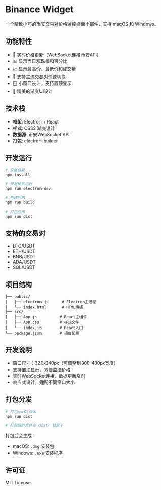 # Binance Widget

一个精致小巧的币安交易对价格监控桌面小部件，支持 macOS 和 Windows。

## 功能特性

- 🔄 实时价格更新（WebSocket连接币安API）
- 📊 显示当日涨跌幅和百分比
- 📈 显示最高价、最低价和成交量
- 🎯 支持主流交易对快速切换
- 🪟 小窗口设计，支持置顶显示
- 🎨 精美的渐变UI设计

## 技术栈

- **框架**: Electron + React
- **样式**: CSS3 渐变设计
- **数据源**: 币安WebSocket API
- **打包**: electron-builder

## 开发运行

```bash
# 安装依赖
npm install

# 开发模式运行
npm run electron-dev

# 构建应用
npm run build

# 打包应用
npm run dist
```

## 支持的交易对

- BTC/USDT
- ETH/USDT  
- BNB/USDT
- ADA/USDT
- SOL/USDT

## 项目结构

```
├── public/
│   ├── electron.js      # Electron主进程
│   └── index.html       # HTML模板
├── src/
│   ├── App.js          # React主组件
│   ├── App.css         # 样式文件
│   └── index.js        # React入口
└── package.json        # 项目配置
```

## 开发说明

- 窗口尺寸：320x240px（可调整到300-400px宽度）
- 支持置顶显示，方便监控价格
- 实时WebSocket连接，数据更新及时
- 响应式设计，适配不同窗口大小

## 打包分发

```bash
# 打包macOS版本
npm run dist

# 打包后的文件在 dist/ 目录下
```

打包后会生成：
- macOS: `.dmg` 安装包
- Windows: `.exe` 安装程序

## 许可证

MIT License